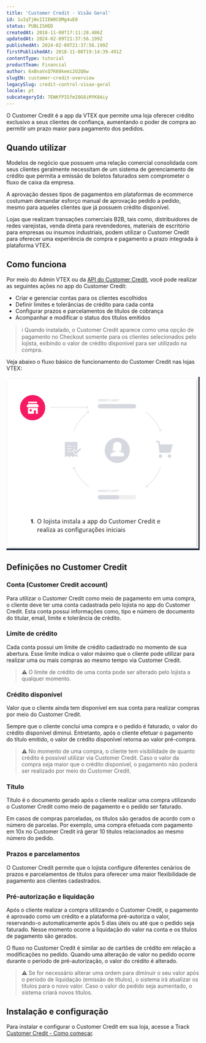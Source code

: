 ```yaml
---
title: 'Customer Credit - Visão Geral'
id: 1uIqTjWxIIIEW0COMg4uE0
status: PUBLISHED
createdAt: 2018-11-08T17:11:28.486Z
updatedAt: 2024-02-09T21:37:56.199Z
publishedAt: 2024-02-09T21:37:56.199Z
firstPublishedAt: 2018-11-08T19:14:39.491Z
contentType: tutorial
productTeam: Financial
author: 6xBnaVsQ7K60kemi2U2Q6w
slugEN: customer-credit-overview
legacySlug: credit-control-visao-geral
locale: pt
subcategoryId: 7EWKfPIGfmI0G8iMYK8Aiy
---
```


O Customer Credit é a app da VTEX que permite uma loja oferecer crédito exclusivo a seus clientes de confiança, aumentando o poder de compra ao permitir um prazo maior para pagamento dos pedidos.

## Quando utilizar

Modelos de negócio que possuem uma relação comercial consolidada com seus clientes geralmente necessitam de um sistema de gerenciamento de crédito que permita a emissão de boletos faturados sem comprometer o fluxo de caixa da empresa.

A aprovação desses tipos de pagamentos em plataformas de ecommerce costumam demandar esforço manual de aprovação pedido a pedido, mesmo para aqueles clientes que já possuem crédito disponível.

Lojas que realizam transações comerciais B2B, tais como, distribuidores de redes varejistas, venda direta para revendedores, materiais de escritório para empresas ou insumos industriais, podem utilizar o Customer Credit para oferecer uma experiência de compra e pagamento a prazo integrada à plataforma VTEX.

## Como funciona

Por meio do Admin VTEX ou da [API do Customer Credit](https://developers.vtex.com/docs/api-reference/customer-credit-api), você pode realizar as seguintes ações no app do Customer Credit:

- Criar e gerenciar contas para os clientes escolhidos
- Definir limites e tolerâncias de crédito para cada conta
- Configurar prazos e parcelamentos de títulos de cobrança
- Acompanhar e modificar o status dos títulos emitidos

> ℹ️ Quando instalado, o Customer Credit aparece como uma opção de pagamento no Checkout somente para os clientes selecionados pelo lojista, exibindo o valor de crédito disponível para ser utilizado na compra.

Veja abaixo o fluxo básico de funcionamento do Customer Credit nas lojas VTEX:

![GIF_CC_PT](https://raw.githubusercontent.com/vtexdocs/help-center-content/refs/heads/main/docs/pt/tutorials/apps/customer-credit/customer-credit-visao-geral_1.gif)

## Definições no Customer Credit

### Conta (Customer Credit account)

Para utilizar o Customer Credit como meio de pagamento em uma compra, o cliente deve ter uma conta cadastrada pelo lojista no app do Customer Credit. Esta conta possui informações como, tipo e número de documento do titular, email, limite e tolerância de crédito.

### Limite de crédito

Cada conta possui um limite de crédito cadastrado no momento de sua abertura. Esse limite indica o valor máximo que o cliente pode utilizar para realizar uma ou mais compras  ao mesmo tempo via Customer Credit.

> ⚠️ O limite de crédito de uma conta pode ser alterado pelo lojista a qualquer momento.

### Crédito disponível

Valor que o cliente ainda tem disponível em sua conta para realizar compras por meio do Customer Credit.

Sempre que o cliente conclui uma compra e o pedido é faturado, o valor do crédito disponível diminui. Entretanto, após o cliente efetuar o pagamento do título emitido, o valor de crédito disponível retorna ao valor pré-compra.

> ⚠️ No momento de uma compra, o cliente tem visibilidade de quanto crédito é possível utilizar via Customer Credit. Caso o valor da compra seja maior que o crédito disponível, o pagamento não poderá ser realizado por meio do Customer Credit.

### Título

Título é o documento gerado após o cliente realizar uma compra utilizando o Customer Credit como meio de pagamento e o pedido ser faturado.

Em casos de compras parceladas, os títulos são gerados de acordo com o número de parcelas. Por exemplo, uma compra efetuada com pagamento em 10x no Customer Credit irá gerar 10 títulos relacionados ao mesmo número do pedido.

### Prazos e parcelamentos

O Customer Credit permite que o lojista configure diferentes cenários de prazos e parcelamentos de títulos para oferecer uma maior flexibilidade de pagamento aos clientes cadastrados.

### Pré-autorização e liquidação

Após o cliente realizar a compra utilizando o Customer Credit, o pagamento é aprovado como um crédito e a plataforma pré-autoriza o valor, reservando-o automaticamente após 5 dias úteis ou até que o pedido seja faturado. Nesse momento ocorre a liquidação do valor na conta e os títulos de pagamento são gerados.

O fluxo no Customer Credit é similar ao de cartões de crédito em relação a modificações no pedido. Quando uma alteração de valor no pedido ocorre durante o período de pré-autorização, o valor do crédito é alterado.

> ⚠️ Se for necessário alterar  uma ordem para diminuir o seu valor após o período de liquidação (emissão de títulos), o sistema irá atualizar os títulos para o novo valor. Caso o valor do pedido seja aumentado, o sistema criará novos títulos.

## Instalação e configuração
Para instalar e configurar o Customer Credit em sua loja, acesse a Track [Customer Credit - Como começar](/pt/tracks/customer-credit-como-comecar--1hCRg21lXYy2seOKgqQ2CC/36grlQ69NK6OCuioeekyCs).
